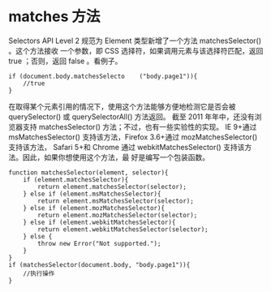# matches 方法 #
Selectors API Level 2 规范为 Element 类型新增了一个方法 matchesSelector() 。这个方法接收
一个参数，即 CSS 选择符，如果调用元素与该选择符匹配，返回 true ；否则，返回 false 。看例子。
    
    if (document.body.matchesSelecto	("body.page1")){
    	//true
    }

在取得某个元素引用的情况下，使用这个方法能够方便地检测它是否会被 querySelector() 或
querySelectorAll() 方法返回。
截至 2011 年年中，还没有浏览器支持 matchesSelector() 方法；不过，也有一些实验性的实现。
IE 9+通过 msMatchesSelector() 支持该方法，Firefox 3.6+通过 mozMatchesSelector() 支持该方法，
Safari 5+和 Chrome 通过 webkitMatchesSelector() 支持该方法。因此，如果你想使用这个方法，最
好是编写一个包装函数。
	
	function matchesSelector(element, selector){
		if (element.matchesSelector){
			return element.matchesSelector(selector);
		} else if (element.msMatchesSelector){
			return element.msMatchesSelector(selector);
		} else if (element.mozMatchesSelector){
			return element.mozMatchesSelector(selector);
		} else if (element.webkitMatchesSelector){
			return element.webkitMatchesSelector(selector);
		} else {
			throw new Error("Not supported.");
		}
	}
	if (matchesSelector(document.body, "body.page1")){
		//执行操作
	}	
	


